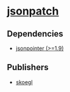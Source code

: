 # [jsonpatch](https://pypi.org/project/jsonpatch)

## Dependencies
- [jsonpointer (>=1.9)](packages/j/jsonpointer.md)



## Publishers
- [skoegl](https://pypi.org/user/skoegl)

